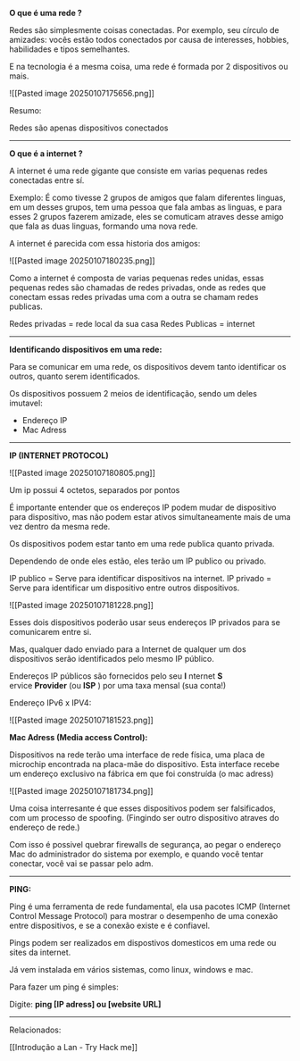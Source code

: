 **O que é uma rede ?**

Redes são simplesmente coisas conectadas. 
	Por exemplo, seu círculo de amizades: vocês estão todos conectados por causa de interesses, hobbies, habilidades e tipos semelhantes.

E na tecnologia é a mesma coisa, uma rede é formada por 2 dispositivos ou mais.

![[Pasted image 20250107175656.png]]


Resumo: 

Redes são apenas dispositivos conectados


---

**O que é a internet ?** 

A internet é uma rede gigante que consiste em varias pequenas redes conectadas entre sí.

Exemplo: É como tivesse 2 grupos de amigos que falam diferentes linguas, em um desses grupos, tem uma pessoa que fala ambas as linguas, e para esses 2 grupos fazerem amizade, eles se comuticam atraves desse amigo que fala as duas linguas, formando uma nova rede.

A internet é parecida com essa historia dos amigos:

![[Pasted image 20250107180235.png]]

Como a internet é composta de varias pequenas redes unidas, essas pequenas redes são chamadas de redes privadas, onde as redes que conectam essas redes privadas uma com a outra se chamam redes publicas.

Redes privadas = rede local da sua casa
Redes Publicas = internet 

-----

**Identificando dispositivos em uma rede:**

Para se comunicar em uma rede, os dispositivos devem tanto identificar os outros, quanto serem identificados.

Os dispositivos possuem 2 meios de identificação, sendo um deles imutavel:

- Endereço IP
- Mac Adress
-----
**IP (INTERNET PROTOCOL)**

![[Pasted image 20250107180805.png]]

Um ip possui 4 octetos, separados por pontos

É importante entender que os endereços IP podem mudar de dispositivo para dispositivo, mas não podem estar ativos simultaneamente mais de uma vez dentro da mesma rede.

Os dispositivos podem estar tanto em uma rede publica quanto privada.

Dependendo de onde eles estão, eles terão um IP publico ou privado.

IP publico = Serve para identificar dispositivos na internet.
IP privado = Serve para identificar um dispositivo entre outros dispositivos.

![[Pasted image 20250107181228.png]]

Esses dois dispositivos poderão usar seus endereços IP privados para se comunicarem entre si. 

Mas, qualquer dado enviado para a Internet de qualquer um dos dispositivos serão identificados pelo mesmo IP público.

Endereços IP públicos são fornecidos pelo seu **I** nternet **S** ervice **Provider** (ou **ISP** ) por uma taxa mensal (sua conta!)

Endereço IPv6 x IPV4:

![[Pasted image 20250107181523.png]]

**Mac Adress (Media access Control):**

Dispositivos na rede terão uma interface de rede física,  uma placa de microchip encontrada na placa-mãe do dispositivo. Esta interface recebe um endereço exclusivo na fábrica em que foi construída (o mac adress)

![[Pasted image 20250107181734.png]]

Uma coisa interresante é que esses dispositivos podem ser falsificados, com um processo de spoofing. (Fingindo ser outro dispositivo atraves do endereço de rede.)

Com isso é possivel quebrar firewalls de segurança, ao pegar o endereço Mac do administrador do sistema por exemplo, e quando você tentar conectar, você vai se passar pelo adm.

----

**PING:**

Ping é uma ferramenta de rede fundamental, ela usa pacotes ICMP (Internet Control Message Protocol) para mostrar o desempenho de uma conexão entre dispositivos, e se a conexão existe e é confiavel.

Pings podem ser realizados em dispostivos domesticos em uma rede ou sites da internet.

Já vem instalada em vários sistemas, como linux, windows e mac.

Para fazer um ping é simples:

Digite: **ping [IP adress] ou [website URL]**

------


Relacionados:

[[Introdução a Lan - Try Hack me]]




